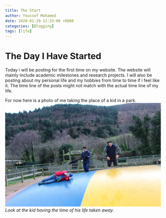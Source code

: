 ```yaml
---
title: The Start
author: Youssef Mohamed
date: 2020-01-29 11:33:00 +0800
categories: [Blogging]
tags: [life]
---
```

# The Day I Have Started

Today i will be posting for the first time on my website. The website will mainly include academic milestones and research projects. I will also be posting about my personal life and my hobbies from time to time if i feel like it. The time line of the posts might not match with the actual time line of my life.

For now here is a photo of me taking the place of a kid in a park.
![me-against-a-kid](/images/kid.jpg)
_Look at the kid having the time of his life taken away._